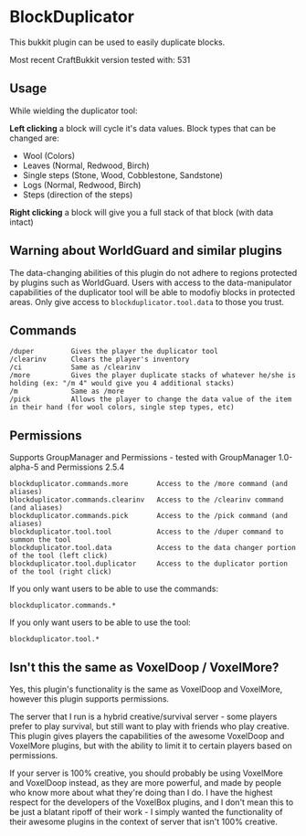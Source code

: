 BlockDuplicator
===============

This bukkit plugin can be used to easily duplicate blocks.

Most recent CraftBukkit version tested with: 531

Usage
-----

While wielding the duplicator tool:

**Left clicking** a block will cycle it's data values. Block types that can be changed are:

 - Wool (Colors)
 - Leaves (Normal, Redwood, Birch)
 - Single steps (Stone, Wood, Cobblestone, Sandstone)
 - Logs (Normal, Redwood, Birch)
 - Steps (direction of the steps)

**Right clicking** a block will give you a full stack of that block (with data intact)

Warning about WorldGuard and similar plugins
--------------------------------------------

The data-changing abilities of this plugin do not adhere to regions protected by plugins such as WorldGuard. Users with access to the data-manipulator capabilities of the duplicator tool will be able to modofiy blocks in protected areas. Only give access to `blockduplicator.tool.data` to those you trust.


Commands
--------
    /duper         Gives the player the duplicator tool
    /clearinv      Clears the player's inventory
    /ci            Same as /clearinv
    /more          Gives the player duplicate stacks of whatever he/she is holding (ex: "/m 4" would give you 4 additional stacks)
    /m             Same as /more
    /pick          Allows the player to change the data value of the item in their hand (for wool colors, single step types, etc)


Permissions
-----------

Supports GroupManager and Permissions - tested with GroupManager 1.0-alpha-5 and Permissions 2.5.4

    blockduplicator.commands.more       Access to the /more command (and aliases)
    blockduplicator.commands.clearinv   Access to the /clearinv command (and aliases)
    blockduplicator.commands.pick       Access to the /pick command (and aliases)
    blockduplicator.tool.tool           Access to the /duper command to summon the tool
    blockduplicator.tool.data           Access to the data changer portion of the tool (left click)
    blockduplicator.tool.duplicator     Access to the duplicator portion of the tool (right click)

If you only want users to be able to use the commands:

    blockduplicator.commands.*

If you only want users to be able to use the tool:

    blockduplicator.tool.*

Isn't this the same as VoxelDoop / VoxelMore?
---------------------------------------------

Yes, this plugin's functionality is the same as VoxelDoop and VoxelMore, however this plugin supports permissions.

The server that I run is a hybrid creative/survival server - some players prefer to play survival, but still want to play with friends who play creative. This plugin gives players the capabilities of the awesome VoxelDoop and VoxelMore plugins, but with the ability to limit it to certain players based on permissions.

If your server is 100% creative, you should probably be using VoxelMore and VoxelDoop instead, as they are more powerful, and made by people who know more about what they're doing than I do. I have the highest respect for the developers of the VoxelBox plugins, and I don't mean this to be just a blatant ripoff of their work - I simply wanted the functionality of their awesome plugins in the context of server that isn't 100% creative.